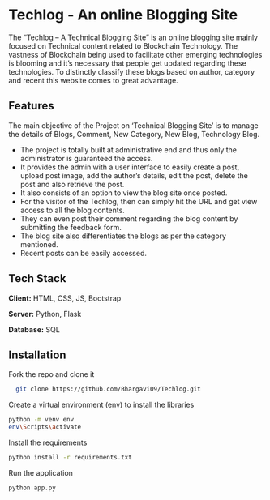 
# Techlog - An online Blogging Site

The “Techlog – A Technical Blogging Site” is an online blogging site mainly focused on Technical content related to Blockchain Technology. The vastness of Blockchain being used to facilitate other emerging technologies is blooming and it’s necessary that people get updated regarding these technologies. To distinctly classify these blogs based on author, category and recent this website comes to great advantage.


## Features
The main objective of the Project on ‘Technical Blogging Site’ is to manage the details of Blogs, Comment, New Category, New Blog, Technology Blog.

- The project is totally built at administrative end and thus only the administrator is guaranteed the access.
- It provides the admin with a user interface to easily create a post, upload post image, add the author’s details, edit the post, delete the post and also retrieve the post. 
- It also consists of an option to view the blog site once posted.
- For the visitor of the Techlog, then can simply hit the URL and get view access to all the blog contents.
- They can even post their comment regarding the blog content by submitting the feedback form.
- The blog site also differentiates the blogs as per the category mentioned. 
- Recent posts can be easily accessed.


## Tech Stack

**Client:** HTML, CSS, JS, Bootstrap

**Server:** Python, Flask

**Database:** SQL


## Installation

Fork the repo and clone it

```bash
  git clone https://github.com/Bhargavi09/Techlog.git
```

Create a virtual environment (env) to install the libraries

```bash
python -m venv env
env\Scripts\activate
```
Install the requirements

```bash
python install -r requirements.txt
```
Run the application

```bash
python app.py
```
    